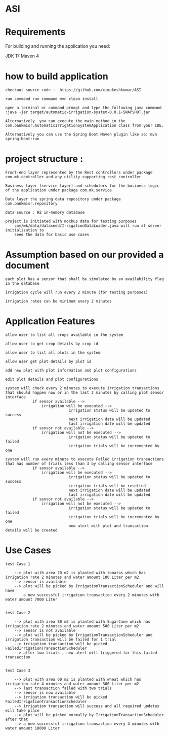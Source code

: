 # ASI
# Requirements
For building and running the application you need:

JDK 17
Maven 4

# how to build application 

 	checkout source code :  https://github.com/ximukeshkumar/ASI
 
 	run command run command mvn clean install
 
 	open a terminal or command prompt and type the following java command :java -jar target/automatic-irrigation-system-0.0.1-SNAPSHOT.jar
 
 	Alternatively  you can execute the main method in the com.bankmisr.AutomaticIrrigationSystemApplication class from your IDE.

 	Alternatively you can use the Spring Boot Maven plugin like so: mvn spring-boot:run


# project structure : 
 
 	Front-end layer represented by the Rest controllers under package com.mk.controller and any utility supporting rest controller
 	
 	Business layer (service layer) and schedulers for the business logic of the application under package com.mk.service
 	
 	Data layer the spring data repository under package com.bankmisr.repository
 	
 	data source : H2 in-memory database

	project is initiated with mockup data for testing purposes
		com/mk/data/dataseed/IrrigationDataLoader.java will run at server initialization to 
		seed the data for basic use cases


# Assumption based on our provided a document

	each plot has a sensor that shall be simulated by an availability flag in the database
		
	irrigation cycle will run every 2 minute (for testing purposes)
		
	irrigation rates can be minimum every 2 minutes

# Application Features
	
	allow user to list all crops available in the system
	
	allow user to get crop details by crop id
	
	allow user to list all plots in the system
	
	allow user get plot details by plot id
	
	add new plot with plot information and plot configurations
	
	edit plot details and plot configurations
	
	system will check every 2 minutes to execute irrigation transactions that should happen now or in the last 2 minutes by calling plot sensor interface
				if sensor available --> 
					irrigation will be executed --> 
								irrigation status will be updated to success
								next irrigation date will be updated
								last irrigation date will be updated
				if sensor not available --> 
					irrigation will not be executed -->
								irrigation status will be updated to failed
								irrigation trials will be incremented by one
	
	system will run every minute to execute Failed irrigation transactions that has number of trials less than 3 by calling sensor interface
				if sensor available --> 
					irrigation will be executed --> 
								irrigation status will be updated to success
								irrigation trials will be resetted
								next irrigation date will be updated
								last irrigation date will be updated
				if sensor not available --> 
					irrigation will not be executed -->
								irrigation status will be updated to failed
								irrigation trials will be incremented by one
								new alert with plot and transaction details will be created
			
# Use Cases

	test Case 1
	
		--> plot with area 70 m2 is planted with tomatos which has irrigation rate 2 minutes and water amount 100 Liter per m2
		--> sensor is available 
		--> plot will be picked by IrrigationTransactionScheduler and will have 
			a new successful irrigation transaction every 2 minutes with water amount 7000 Liter
	
	
	test Case 2
	
		--> plot with area 80 m2 is planted with SugarCane which has irrigation rate 2 minutes and water amount 500 Liter per m2
		--> sensor is not available 
		--> plot will be picked by IrrigationTransactionScheduler and irrigation transaction will be failed for 1 trial
		--> irrigation transaction will be picked FailedIrrigationTransactionScheduler
		--> after two trials , new alert will triggered for this failed transaction
	
	
	test Case 3
	
		--> plot with area 60 m2 is planted with wheat which has irrigation rate 4 minutes and water amount 300 Liter per m2
		--> last transaction failed with two trials 
		--> sensor is now available 
		--> irrigation transaction will be picked FailedIrrigationTransactionScheduler
		--> irrigation transaction will success and all required updates will take place 
		--> plot will be picked normally by IrrigationTransactionScheduler after that
		--> a new successful irrigation transaction every 4 minutes with water amount 18000 Liter
	
